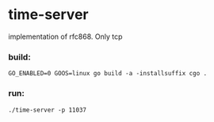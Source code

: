# time-server
implementation of rfc868. Only tcp

### build:

  ```GO_ENABLED=0 GOOS=linux go build -a -installsuffix cgo .```
  
### run:

  ```./time-server -p 11037```
